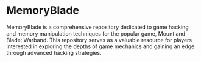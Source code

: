 # MemoryBlade
MemoryBlade is a comprehensive repository dedicated to game hacking and memory manipulation techniques for the popular game, Mount and Blade: Warband. This repository serves as a valuable resource for players interested in exploring the depths of game mechanics and gaining an edge through advanced hacking strategies.
